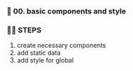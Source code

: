 ### 🎯 00. basic components and style

### 🦶🏻 STEPS
1. create necessary components
2. add static data
3. add style for global

